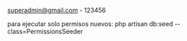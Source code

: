 
superadmin@gmail.com - 123456

para ejecutar solo permisos nuevos: php artisan db:seed --class=PermissionsSeeder

